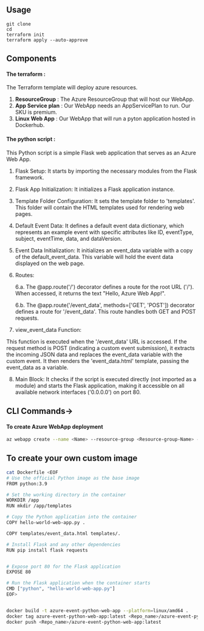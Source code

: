 ## Usage
```
git clone
cd 
terraform init 
terraform apply --auto-approve
```

## Components
#### The terraform :  
The Terraform template will deploy azure resources.

1. <B>ResourceGroup</B> : The Azure ResourceGroup that will host our WebApp.
2. <B>App Service plan</B> : Our WebApp needs an AppServicePlan to run. Our SKU is premium.
3. <B>Linux Web App</B> : Our WebApp that will run a pyton application hosted in Dockerhub.

#### The python script :

This Python script is a simple Flask web application that serves as an Azure Web App. 
1. Flask Setup: It starts by importing the necessary modules from the Flask framework.

2. Flask App Initialization: It initializes a Flask application instance.

3. Template Folder Configuration: It sets the template folder to 'templates'. This folder will contain the HTML templates used for rendering web pages.

4. Default Event Data: It defines a default event data dictionary, which represents an example event with specific attributes like ID, eventType, subject, eventTime, data, and dataVersion.

5. Event Data Initialization: It initializes an event_data variable with a copy of the default_event_data. This variable will hold the event data displayed on the web page.

6. Routes:

   6.a. The @app.route('/') decorator defines a route for the root URL ('/'). When accessed, it returns the text "Hello, Azure Web App!".
   
   6.b. The @app.route('/event_data', methods=['GET', 'POST']) decorator defines a route for '/event_data'. This route handles both GET and POST requests.

7. view_event_data Function:

This function is executed when the '/event_data' URL is accessed.
If the request method is POST (indicating a custom event submission), it extracts the incoming JSON data and replaces the event_data variable with the custom event.
It then renders the 'event_data.html' template, passing the event_data as a variable.

8. Main Block: It checks if the script is executed directly (not imported as a module) and starts the Flask application, making it accessible on all available network interfaces ('0.0.0.0') on port 80.

## CLI Commands->

#### To create Azure WebApp deployment
``` bash
az webapp create --name <Name> --resource-group <Resource-group-Name> --plan <App-Service-plan-name> --deployment-container-image-name <Container-image-repo>
```

## To create your own custom image
```bash
cat Dockerfile <EOF
# Use the official Python image as the base image
FROM python:3.9

# Set the working directory in the container
WORKDIR /app
RUN mkdir /app/templates

# Copy the Python application into the container
COPY hello-world-web-app.py .

COPY templates/event_data.html templates/.

# Install Flask and any other dependencies
RUN pip install flask requests


# Expose port 80 for the Flask application
EXPOSE 80

# Run the Flask application when the container starts
CMD ["python", "hello-world-web-app.py"]
EOF>


docker build -t azure-event-python-web-app --platform=linux/amd64 .
docker tag azure-event-python-web-app:latest <Repo_name>/azure-event-python-web-app:latest
docker push <Repo_name>/azure-event-python-web-app:latest
```